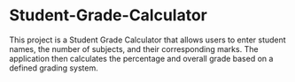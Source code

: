 # Student-Grade-Calculator
This project is a Student Grade Calculator that allows users to enter student names, the number of subjects, and their corresponding marks. The application then calculates the percentage and overall grade based on a defined grading system.
